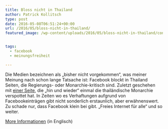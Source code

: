 ```yaml
---
title: Bloss nicht in Thailand
author: Patrick Kollitsch
type: post
date: 2016-05-08T06:51:24+00:00
url: /2016/05/bloss-nicht-in-thailand/
featured_image: /wp-content/uploads/2016/05/bloss-nicht-in-thailand/content-unavailable-in-thailand.png


tags:
  - facebook
  - meinungsfreiheit

---
```

Die Medien bezeichnen als &#8222;bisher nicht vorgekommen&#8220;, was meiner Meinung nach schon lange Tatsache ist: Facebook blockt in Thailand Seiten, die Regierungs- oder Monarchie-kritisch sind. Zuletzt geschehen mit [einer Seite][1], die &#8222;hin und wieder&#8220; einmal die thail&auml;ndische Monarchie verspottet hat. In Zeiten wo es Verhaftungen aufgrund von Facebookeintr&auml;gen gibt nicht sonderlich erstaunlich, aber erw&auml;hnenswert. Zu schade nur, dass Facebook klein bei gibt. &#8222;Freies Internet f&uuml;r alle&#8220; und so weiter.

<i class="icon-globe" aria-hidden="true"></i> [More Informationen][2] (in Englisch)

 [1]: http://www.facebook.com/gukultresurrection
 [2]: http://www.khaosodenglish.com/detail.php?newsid=1462426398&section=11